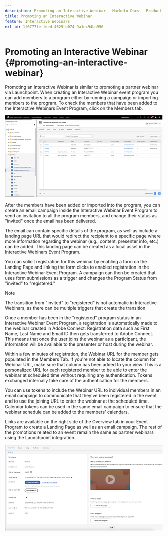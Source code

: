 ```yaml
---
description: Promoting an Interactive Webinar - Marketo Docs - Product Documentation
title: Promoting an Interactive Webinar
feature: Interactive Webinars
exl-id: 1f0777fe-fded-4629-b074-9a1ec94ba996
---
```

# Promoting an Interactive Webinar {#promoting-an-interactive-webinar}

Promoting an Interactive Webinar is similar to promoting a partner webinar via Launchpoint. When creating an Interactive Webinar event program you can add members to a program either by running a campaign or importing members to the program. To check the members that have been added to the Interactive Webinars Event Program, click on the Members tab.

![](assets/promoting-an-interactive-webinar-1.png)

After the members have been added or imported into the program, you can create an email campaign inside the Interactive Webinar Event Program to send an invitation to all the program members, and change their status as "invited" once the email has been delivered.

The email can contain specific details of the program, as well as include a landing page URL that would redirect the recipient to a specific page where more information regarding the webinar (e.g., content, presenter info, etc.) can be added. This landing page can be created as a local asset in the Interactive Webinars Event Program.

You can solicit registration for this webinar by enabling a form on the Landing Page and linking the form clicks to enabled registration in the Interactive Webinar Event Program. A campaign can then be created that uses form submissions as a trigger and changes the Program Status from "invited" to "registered."

>[!NOTE]
>
>The transition from "invited" to "registered" is not automatic in Interactive Webinars, as there can be multiple triggers that create the transition.

Once a member has been in the "registered" program status in an Interactive Webinar Event Program, a registration is automatically made to the webinar created in Adobe Connect. Registration data such as First Name, Last Name and Email ID then gets transferred to Adobe Connect. This means that once the user joins the webinar as a participant, the information will be available to the presenter or host during the webinar.

Within a few minutes of registration, the Webinar URL for the member gets populated in the Members Tab. If you're not able to locate the column for Webinar URL, make sure that column has been added to your view. This is a personalized URL for each registered member to be able to enter the webinar at scheduled time without requiring any authentication. Tokens exchanged internally take care of the authentication for the members.

You can use tokens to include the Webinar URL to individual members in an email campaign to communicate that they've been registered in the event and to use the joining URL to enter the webinar at the scheduled time. Calendar tokens can be used in the same email campaign to ensure that the webinar schedule can be added to the members' calendars.

Links are available on the right side of the Overview tab in your Event Program to create a Landing Page as well as an email campaign. The rest of the promotions related to an event remain the same as partner webinars using the Launchpoint integration.

![](assets/promoting-an-interactive-webinar-2.png)
